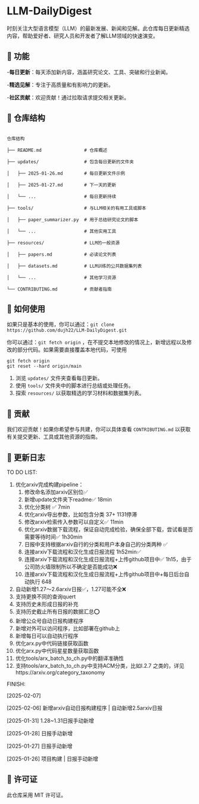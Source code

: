 # LLM-DailyDigest

时刻关注大型语言模型（LLM）的最新发展、新闻和见解。此仓库每日更新精选内容，帮助爱好者、研究人员和开发者了解LLM领域的快速演变。

## 📌 功能

-**每日更新**：每天添加新内容，涵盖研究论文、工具、突破和行业新闻。

-**精选见解**：专注于高质量和有影响力的更新。

-**社区贡献**：欢迎贡献！通过拉取请求提交相关更新。

## 📂 仓库结构

```

仓库结构

├── README.md                # 仓库概述

├── updates/                 # 包含每日更新的文件夹

│   ├── 2025-01-26.md        # 每日更新文件示例

│   ├── 2025-01-27.md        # 下一天的更新

│   └── ...                  # 每日更新持续

├── tools/                   # 与LLM相关的有用工具或脚本

│   ├── paper_summarizer.py  # 用于总结研究论文的脚本

│   └── ...                  # 其他实用工具

├── resources/               # LLM的一般资源

│   ├── papers.md            # 必读论文列表

│   ├── datasets.md          # LLM训练的公共数据集列表

│   └── ...                  # 其他学习资源

└── CONTRIBUTING.md          # 贡献者指南

```

## 🚀 如何使用

如果只是基本的使用，你可以通过：`git clone https://github.com/dujh22/LLM-DailyDigest.git`

你可以通过：`git fetch origin` ，在不提交本地修改的情况上，新增远程以及修改的部分代码。如果需要直接覆盖本地代码，可使用 

```
git fetch origin
git reset --hard origin/main
```

1. 浏览 `updates/` 文件夹查看每日更新。
2. 使用 `tools/` 文件夹中的脚本进行总结或处理任务。
3. 探索 `resources/` 以获取精选的学习材料和数据集列表。

## 🤝 贡献

我们欢迎贡献！如果你希望参与共建，你可以具体查看 `CONTRIBUTING.md` 以获取有关提交更新、工具或其他资源的指南。

## 📅 更新日志

TO DO LIST:

1. 优化arxiv完成构建pipeline：
   1. 修改命名添加arxiv区别位✅
   2. 新增update文件夹下readme✅ 18min
   3. 优化分类树 ✅ 7min
   4. 优化arxiv导出参数，比如包含分类  37+ 1131停滞
   5. 修改arxiv检索传入参数可以自定义✅ 11min
   6. 优化arxiv数据下载流程，保证自动完成检验，确保全部下载，尝试看是否需要等待时间✅ 1h30min
   7. 日报中支持根据arxiv自行的分类和用户本身自己的分类两种 ✅
   8. 连接arxiv下载流程和汉化生成日报流程 1h52min✅
   9. 连接arxiv下载流程和汉化生成日报流程+上传github项目中✅ 1h15，由于公司防火墙限制所以不确定是否能成功❌
   10. 连接arxiv下载流程和汉化生成日报流程+上传github项目中+每日后台自动执行 648
2. 自动新增1.27～2.6arxiv日报✅，1.27可能不全❌
3. 支持更换不同的查询quert
4. 支持历史未形成日报的补充
5. 支持历史截止所有日报的数据汇总⭕️
6. 新增公众号自动日报构建程序
7. 新增对外可以访问程序，比如部署在github上
8. 新增每日可以自动执行程序
9. 优化arx.py中代码链接获取函数
10. 优化arx.py中代码星星数量获取函数
11. 优化tools/arx_batch_to_ch.py中的翻译准确性
12. 支持tools/arx_batch_to_ch.py中支持ACM分类，比如I.2.7 之类的，详见https://arxiv.org/category_taxonomy

FINISH:

[2025-02-07]

[2025-02-06] 新增arxiv自动日报构建程序 | 自动新增2.5arxiv日报

[2025-01-31] 1.28~1.31日报手动新增

[2025-01-28] 日报手动新增

[2025-01-27] 日报手动新增

[2025-01-26] 项目构建 | 日报手动新增

## 🌟 许可证

此仓库采用 MIT 许可证。
